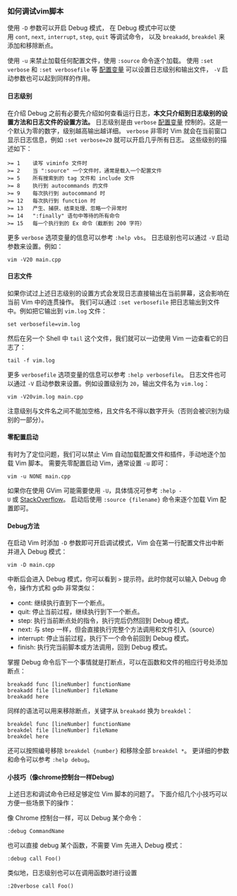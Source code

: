### 如何调试vim脚本
使用 `-D` 参数可以开启 Debug 模式， 在 Debug 模式中可以使用 `cont`, `next`, `interrupt`, `step`, `quit` 等调试命令， 以及 `breakadd`, `breakdel` 来添加和移除断点。 

使用 `-u` 来禁止加载任何配置文件，使用 `:source` 命令逐个加载。 使用 `:set verbose` 和 `:set verbosefile` 等 [配置变量](https://harttle.land/2017/01/30/variables-in-vim.html) 可以设置日志级别和输出文件， `-V` 启动参数也可以起到同样的作用。

#### 日志级别
在介绍 Debug 之前有必要先介绍如何查看运行日志，**本文只介绍到日志级别的设置方法和日志文件的设置方法。** 日志级别是由 `verbose` [配置变量](https://harttle.land/2017/01/30/variables-in-vim.html) 控制的。这是一个默认为零的数字，级别越高输出越详细。 `verbose` 非零时 Vim 就会在当前窗口显示日志信息，例如 `:set verbose=20` 就可以开启几乎所有日志。 这些级别的描述如下：
```
>= 1	读写 viminfo 文件时
>= 2	当 ":source" 一个文件时，通常是载入一个配置文件
>= 5	所有搜索到的 tag 文件和 include 文件
>= 8	执行到 autocommands 的文件
>= 9	每次执行到 autocommand 时
>= 12	每次执行到 function 时
>= 13	产生、捕获、结束处理、忽略一个异常时
>= 14	":finally" 语句中等待的所有命令
>= 15	每一个执行到的 Ex 命令（截断到 200 字符）
```
更多 `verbose` 选项变量的信息可以参考 `:help vbs`。 日志级别也可以通过 `-V` 启动参数来设置。例如：
```
vim -V20 main.cpp
```

#### 日志文件
如果你试过上述日志级别的设置方式会发现日志直接输出在当前屏幕，这会影响在当前 Vim 中的连贯操作。 我们可以通过 `:set verbosefile` 把日志输出到文件中。例如把它输出到 `vim.log` 文件：
```
set verbosefile=vim.log
```
然后在另一个 Shell 中 `tail` 这个文件，我们就可以一边使用 Vim 一边查看它的日志了：
```
tail -f vim.log
```
更多 `verbosefile` 选项变量的信息可以参考 `:help verbosefile`。 日志文件也可以通过 `-V` 启动参数来设置。例如设置级别为 `20`，输出文件名为 `vim.log`：
```
vim -V20vim.log main.cpp
```
注意级别与文件名之间不能加空格，且文件名不得以数字开头（否则会被识别为级别的一部分）。

#### 零配置启动
有时为了定位问题，我们可以禁止 Vim 自动加载配置文件和插件，手动地逐个加载 Vim 脚本。 需要先零配置启动 Vim，通常设置 `-u` 即可：
```
vim -u NONE main.cpp
```
如果你在使用 GVim 可能需要使用 `-U`，具体情况可参考 `:help -U` 或 [StackOverflow](https://vi.stackexchange.com/questions/2003/how-do-i-debug-my-vimrc-file)。 启动后使用 `:source {filename}` 命令来逐个加载 Vim 配置即可。

#### Debug方法
在启动 Vim 时添加 `-D` 参数即可开启调试模式，Vim 会在第一行配置文件出中断并进入 Debug 模式：
```
vim -D main.cpp
```
中断后会进入 Debug 模式，你可以看到 `>` 提示符。此时你就可以输入 Debug 命令，操作方式和 gdb 非常类似：

-   cont: 继续执行直到下一个断点。
-   quit: 停止当前过程，继续执行到下一个断点。
-   step: 执行当前断点处的指令，执行完后仍然回到 Debug 模式。
-   next: 与 step 一样，但会直接执行完整个方法调用和文件引入（source）
-   interrupt: 停止当前过程，执行下一个命令前回到 Debug 模式。
-   finish: 执行完当前脚本或方法调用，回到 Debug 模式。

掌握 Debug 命令后下一个事情就是打断点，可以在函数和文件的相应行号处添加断点：
```
breakadd func [lineNumber] functionName
breakadd file [lineNumber] fileName
breakadd here
```

同样的语法可以用来移除断点，关键字从 `breakadd` 换为 `breakdel`：
```
breakdel func [lineNumber] functionName
breakdel file [lineNumber] fileName
breakdel here
```
还可以按照编号移除 `breakdel {number}` 和移除全部 `breakdel *`。 更详细的参数和命令可以参考 `:help debug`。

#### 小技巧（像chrome控制台一样Debug)
上述日志和调试命令已经足够定位 Vim 脚本的问题了。 下面介绍几个小技巧可以方便一些场景下的操作：

像 Chrome 控制台一样，可以 Debug 某个命令：
```
:debug CommandName
```

也可以直接 debug 某个函数，不需要 Vim 先进入 Debug 模式：
```
:debug call Foo()
```

类似地，日志级别也可以在调用函数时进行设置
```
:20verbose call Foo()
```